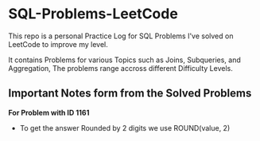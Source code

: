 # SQL-Problems-LeetCode
This repo is a personal Practice Log for SQL Problems I've solved on LeetCode to improve my level.

It contains Problems for various Topics such as Joins, Subqueries, and Aggregation, The problems range accross different Difficulty Levels.




## **Important Notes form from the Solved Problems**

**For Problem with ID 1161**

- To get the answer Rounded by 2 digits we use ROUND(value, 2)
